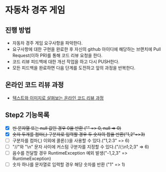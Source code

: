 # 자동차 경주 게임

## 진행 방법

* 자동차 경주 게임 요구사항을 파악한다.
* 요구사항에 대한 구현을 완료한 후 자신의 github 아이디에 해당하는 브랜치에 Pull Request(이하 PR)를 통해 코드 리뷰 요청을 한다.
* 코드 리뷰 피드백에 대한 개선 작업을 하고 다시 PUSH한다.
* 모든 피드백을 완료하면 다음 단계를 도전하고 앞의 과정을 반복한다.

## 온라인 코드 리뷰 과정

* [텍스트와 이미지로 살펴보는 온라인 코드 리뷰 과정](https://github.com/next-step/nextstep-docs/tree/master/codereview)

## Step2 기능목록

- [X] ~~빈 문자열 또는 null 값인 경우 0을 반환 ("" => 0, null => 0)~~
- [X] ~~숫자 두개를 컴마(,) 구분자로 입력할 경우 두 숫자의 합을 반환("1,2"=>3)~~
- [ ] 구분자를 컴마(,) 이외에 콜론(:)을 사용할 수 있다.("1,2:3" => 6)
- [ ] "//"와 "\n" 문자 사이에 커스텀 구분자를 지정할 수 있다.("//;\n1;2;3" => 6)
- [ ] 음수를 전달할 경우 RuntimeException 예외 발생("-1,2,3" => RuntimeException)
- [ ] 숫자 하나를 문자열로 입력할 경우 해당 숫자를 반환 ("1" => 1)
